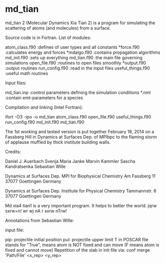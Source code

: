 md_tian
=======

md_tian 2 (Molecular Dynamics Xia Tian 2) is a program for simulating 
the scattering of atoms (and molecules) from a surface. 



Source code is in Fortran.
List of modules:

atom_class.f90		:defines of user types and all constants
*force.f90		:calculates energy and forces
*mdalgo.f90		:contains propagation algorithms
md_init.f90		:sets up everything
md_tian.f90		:the main file governing simulations
open_file.f90		:routines to open files smoothly
*output.f90		:output routines
run_config.f90	        :read in the input files
useful_things.f90	:useful math routines

Input files:

md_tian.inp	:control parameters defining the simulation conditions
*.nml		:contain emt-parameters for a species

Compilation and linking (Intel Fortran):

ifort -O3 -ipo -o md_tian atom_class.f90 open_file.f90 useful_things.f90 run_config.f90 md_init.f90 md_tian.f90


The 1st working and tested version is put together February 18, 2014 
on a Fassberg Hill in Dynamics at Surfaces Dep. of MPIbpc
to the flaming storm of applause muffled by thick institute building walls.

Credits:

Daniel J. Auerbach
Svenja Maria Janke
Marvin Kammler
Sascha Kandratsenka
Sebastian Wille


Dynamics at Surfaces Dep.
MPI for Biophysical Chemistry
Am Fassberg 11
37077 Goettingen
Germany

Dynamics at Surfaces Dep.
Institute for Physical Chemistry
Tammannstr. 6
37077 Goettingen
Germany

Md xia4 tian1 is a very important program. It helps to better the world.
jqrw sxrw=n! wr wj nA r sxrw nTrw!



Annotations from Sebastian Wille:

input file:

  pip: projectile initial position
  pul: projectile upper limit
  T in POSCAR file stands for "True", means atom is NOT fixed and can move (F means atom is fixed and cannot move)
  Repetition of the slab in init file via: conf merge 'Path/File' <x_rep> <y_rep>


